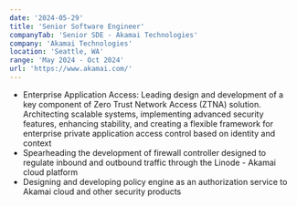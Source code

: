 ```yaml
---
date: '2024-05-29'
title: 'Senior Software Engineer'
companyTab: 'Senior SDE - Akamai Technologies'
company: 'Akamai Technologies'
location: 'Seattle, WA'
range: 'May 2024 - Oct 2024'
url: 'https://www.akamai.com/'
---
```


- <a class ="inline-link">Enterprise Application Access:</a> Leading design and development of a key component of Zero Trust Network Access (ZTNA) solution. Architecting scalable systems, implementing advanced security features, enhancing stability, and creating a flexible framework for enterprise private application access control based on identity and context
- Spearheading the development of firewall controller designed to regulate inbound and outbound traffic through the Linode - Akamai cloud platform
- Designing and developing policy engine as an authorization service to Akamai cloud and other security products
